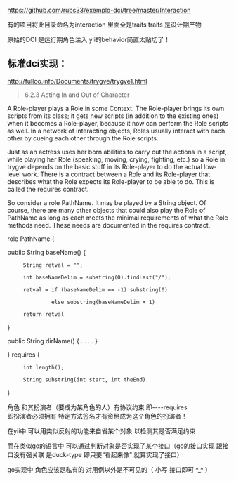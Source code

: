 https://github.com/rubs33/exemplo-dci/tree/master/Interaction

有的项目将此目录命名为interaction  里面全是traits
traits 是设计期产物  

原始的DCI 是运行期角色注入  yii的behavior简直太贴切了！


## 标准dci实现：

http://fulloo.info/Documents/trygve/trygve1.html

>  6.2.3      Acting In and Out of Character
   
    
   
   A Role-player plays a Role in some Context. The Role-player brings its own scripts from its class; it gets new scripts (in addition to the existing ones) when it becomes a Role-player, because it now can perform the Role scripts as well. In a network of interacting objects, Roles usually interact with each other by cueing each other through the Role scripts.
   
    
   
   Just as an actress uses her born abilities to carry out the actions in a script, while playing her Role (speaking, moving, crying, fighting, etc.) so a Role in trygve depends on the basic stuff in its Role-player to do the actual low-level work. There is a contract between a Role and its Role-player that describes what the Role expects its Role-player to be able to do. This is called the requires contract.
   
    
   
   So consider a role PathName. It may be played by a String object. Of course, there are many other objects that could also play the Role of PathName as long as each meets the minimal requirements of what the Role methods need. These needs are documented in the requires contract.
   
    
   
   role PathName {
   
   public String baseName() {
   
         String retval = "";
   
         int baseNameDelim = substring(0).findLast("/");
   
         retval = if (baseNameDelim == -1) substring(0)
   
                  else substring(baseNameDelim + 1)
   
         return retval
   
   }
   
   public String dirName() { . . . . }
   
   } requires {
   
         int length();
   
         String substring(int start, int theEnd)
   
   }
   
   
角色 和其扮演者（要成为某角色的人）有协议约束 即----requires  
即扮演者必须拥有 特定方法签名才有资格成为这个角色的扮演者！

在yii中 可以用类似反射的功能来自省某个对象 以检测其是否满足约束

而在类似go的语言中 可以通过判断对象是否实现了某个接口（go的接口实现 跟接口没有强关联  是duck-type  即只要“看起来像”
就算实现了接口）   

go实现中 角色应该是私有的 对用例以外是不可见的（ 小写 接口即可 ^_^ ）